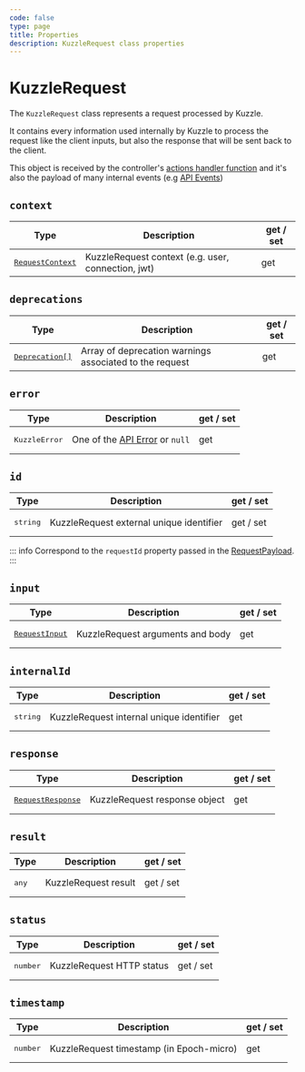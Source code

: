 ```yaml
---
code: false
type: page
title: Properties
description: KuzzleRequest class properties
---
```


# KuzzleRequest

The `KuzzleRequest` class represents a request processed by Kuzzle.  

It contains every information used internally by Kuzzle to process the request like the client inputs, but also the response that will be sent back to the client.

This object is received by the controller's [actions handler function](/core/2/guides/develop-on-kuzzle/api-controllers#handler-function) and it's also the payload of many internal events (e.g [API Events](/core/2/framework/events/api))

## `context`

| Type                  | Description       | get / set |
|-----------------------|-------------------|-----------|
| <pre>[RequestContext](/core/2/framework/classes/request-context)</pre> | KuzzleRequest context (e.g. user, connection, jwt) | get |

## `deprecations`

| Type                  | Description       | get / set |
|-----------------------|-------------------|-----------|
| <pre>[Deprecation[]](/core/2/framework/types/deprecation)</pre> | Array of deprecation warnings associated to the request | get |

## `error`

| Type                  | Description       | get / set |
|-----------------------|-------------------|-----------|
| <pre>KuzzleError</pre> | One of the [API Error](/core/2/api/errors/types) or `null` | get |

## `id`

| Type                  | Description       | get / set |
|-----------------------|-------------------|-----------|
| <pre>string</pre> | KuzzleRequest external unique identifier | get / set |

::: info
Correspond to the `requestId` property passed in the [RequestPayload](/core/2/api/payloads/request).
:::

## `input`

| Type                  | Description       | get / set |
|-----------------------|-------------------|-----------|
| <pre>[RequestInput](/core/2/framework/classes/request-input)</pre> | KuzzleRequest arguments and body | get |

## `internalId`

| Type                  | Description       | get / set |
|-----------------------|-------------------|-----------|
| <pre>string</pre> | KuzzleRequest internal unique identifier | get |

## `response`

| Type                  | Description       | get / set |
|-----------------------|-------------------|-----------|
| <pre>[RequestResponse](/core/2/framework/classes/request-response)</pre> | KuzzleRequest response object | get |

## `result`

| Type                  | Description       | get / set |
|-----------------------|-------------------|-----------|
| <pre>any</pre> | KuzzleRequest result | get / set |

## `status`

| Type                  | Description       | get / set |
|-----------------------|-------------------|-----------|
| <pre>number</pre> | KuzzleRequest HTTP status | get / set |

## `timestamp`

| Type                  | Description       | get / set |
|-----------------------|-------------------|-----------|
| <pre>number</pre> | KuzzleRequest timestamp (in Epoch-micro) | get |
